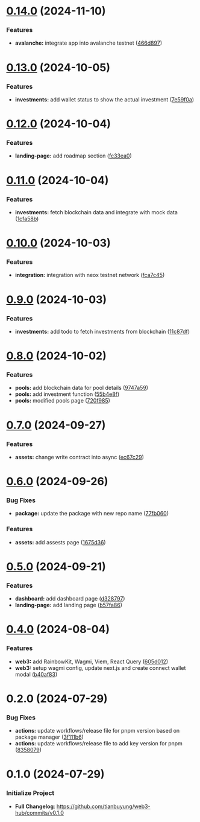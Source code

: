 # [0.14.0](https://github.com/aquavest/frontend/compare/v0.13.0...v0.14.0) (2024-11-10)


### Features

* **avalanche:** integrate app into avalanche testnet ([466d897](https://github.com/aquavest/frontend/commit/466d897104a8fea41e147aed0268af47d797b907))

# [0.13.0](https://github.com/aquavest/frontend/compare/v0.12.0...v0.13.0) (2024-10-05)


### Features

* **investments:** add wallet status to show the actual investment ([7e59f0a](https://github.com/aquavest/frontend/commit/7e59f0ae821c51eed4d96957fcd173e08892e36b))

# [0.12.0](https://github.com/aquavest/frontend/compare/v0.11.0...v0.12.0) (2024-10-04)


### Features

* **landing-page:** add roadmap section ([fc33ea0](https://github.com/aquavest/frontend/commit/fc33ea013560fc24e0397cbb3f3b5f3ba70d02ae))

# [0.11.0](https://github.com/aquavest/frontend/compare/v0.10.0...v0.11.0) (2024-10-04)


### Features

* **investments:** fetch blockchain data and integrate with mock data ([1cfa58b](https://github.com/aquavest/frontend/commit/1cfa58b031fc8e53bff8c1833ccf1c0e37bf15f8))

# [0.10.0](https://github.com/aquavest/frontend/compare/v0.9.0...v0.10.0) (2024-10-03)


### Features

* **integration:** integration with neox testnet network ([fca7c45](https://github.com/aquavest/frontend/commit/fca7c455b014a857e2402be0ace22d2310923f1f))

# [0.9.0](https://github.com/aquavest/frontend/compare/v0.8.0...v0.9.0) (2024-10-03)


### Features

* **investments:** add todo to fetch investments from blockchain ([11c87df](https://github.com/aquavest/frontend/commit/11c87df55eba578eb9c088d3cba24a8b6053591b))

# [0.8.0](https://github.com/tianbuyung/aquavest/compare/v0.7.0...v0.8.0) (2024-10-02)


### Features

* **pools:** add blockchain data for pool details ([9747a59](https://github.com/tianbuyung/aquavest/commit/9747a59cb9b45ec58b5d87d3dda6c4a5617d098c))
* **pools:** add investment function ([55b4e8f](https://github.com/tianbuyung/aquavest/commit/55b4e8fb72304e34ace19bbed3041dd66081ea6f))
* **pools:** modified pools page ([720f985](https://github.com/tianbuyung/aquavest/commit/720f985dea6287a792129a8cfc48ca302e63032e))

# [0.7.0](https://github.com/tianbuyung/aquavest/compare/v0.6.0...v0.7.0) (2024-09-27)


### Features

* **assets:** change write contract into async ([ec67c29](https://github.com/tianbuyung/aquavest/commit/ec67c296b2edc155c17e4b8584e83174902e43a7))

# [0.6.0](https://github.com/tianbuyung/aquavest/compare/v0.5.0...v0.6.0) (2024-09-26)


### Bug Fixes

* **package:** update the package with new repo name ([77fb060](https://github.com/tianbuyung/aquavest/commit/77fb0604605a4af3bc32a82fdf9ea79bbe0a1232))


### Features

* **assets:** add assests page ([1675d36](https://github.com/tianbuyung/aquavest/commit/1675d364a0afb1072b5d52f5d8e052e51da60034))

# [0.5.0](https://github.com/tianbuyung/web3-hub/compare/v0.4.0...v0.5.0) (2024-09-21)


### Features

* **dashboard:** add dashboard page ([d328797](https://github.com/tianbuyung/web3-hub/commit/d3287978550a7175ae4b76247cbb70acda29f306))
* **landing-page:** add landing page ([b57fa86](https://github.com/tianbuyung/web3-hub/commit/b57fa86b7a8e258b3845dd57fde8979b964ba832))

# [0.4.0](https://github.com/tianbuyung/web3-hub/compare/v0.3.0...v0.4.0) (2024-08-04)


### Features

* **web3:** add RainbowKit, Wagmi, Viem, React Query ([605d012](https://github.com/tianbuyung/web3-hub/commit/605d012eefb66d93d28720cb2c86b7fa7a815de5))
* **web3:** setup wagmi config, update next.js and create connect wallet modal ([b40af83](https://github.com/tianbuyung/web3-hub/commit/b40af832212c360ee3de1cfcc5489b9542be7322))

# 0.2.0 (2024-07-29)

### Bug Fixes

- **actions:** update workflows/release file for pnpm version based on package manager ([3f111b6](https://github.com/tianbuyung/web3-hub/commit/3f111b63f266804ed03ee82d14e58c06cc165143))
- **actions:** update workflows/release file to add key version for pnpm ([8358079](https://github.com/tianbuyung/web3-hub/commit/8358079a1b25c08956eb253b07b52d02985701f0))

# 0.1.0 (2024-07-29)

### Initialize Project

- **Full Changelog**: https://github.com/tianbuyung/web3-hub/commits/v0.1.0
